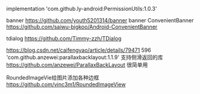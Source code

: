 implementation 'com.github.ly-android:PermissionUtils:1.0.3'

banner  https://github.com/youth5201314/banner
banner ConvenientBanner  https://github.com/saiwu-bigkoo/Android-ConvenientBanner

tdialog https://github.com/Timmy-zzh/TDialog

https://blog.csdn.net/caifengyao/article/details/79471
596  'com.github.anzewei:parallaxbacklayout:1.1.9'
支持侧滑返回的库 https://github.com/anzewei/ParallaxBackLayout 很简单用

RoundedImageVie给图片添加各种边框  https://github.com/vinc3m1/RoundedImageView